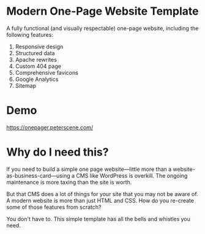 # Modern One-Page Website Template

A fully functional (and visually respectable) one-page website, including the following features:

1. Responsive design
1. Structured data
1. Apache rewrites
1. Custom 404 page
1. Comprehensive favicons
1. Google Analytics
1. Sitemap

# Demo

https://onepager.peterscene.com/

# Why do I need this?

If you need to build a simple one page website—little more than a website-as-business-card—using a CMS like WordPress is overkill. The ongoing maintenance is more taxing than the site is worth.

But that CMS does a lot of things for your site that you may not be aware of. A modern website is more than just HTML and CSS. How do you re-create some of those features from scratch?

You don't have to. This simple template has all the bells and whistles you need.
